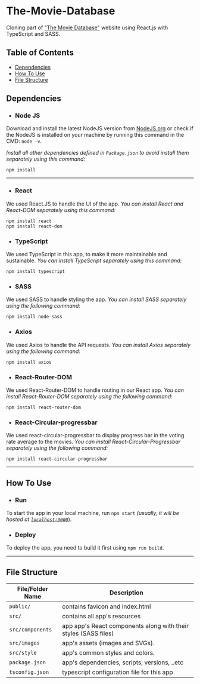 # The-Movie-Database
Cloning part of ["The Movie Database"](https://www.themoviedb.org) website using React.js with TypeScript and SASS.

## Table of Contents
* [Dependencies](#Dependencies)
* [How To Use](#How-To-Use)
* [File Structure](#File-Structure)

## Dependencies
- ### Node JS
Download and install the latest NodeJS version from [NodeJS.org](http://nodejs.org) or check if the NodeJS is installed on your machine by running this command in the CMD: `node -v`.

_Install all other dependencies defined in `Package.json` to avoid install them separately using this command:_
```
npm install
```
---------------------------------
- ### React
We used React.JS to handle the UI of the app.
_You can install React and React-DOM separately using this command:_
```
npm install react
npm install react-dom
```

- ### TypeScript
We used TypeScript in this app, to make it more maintainable and sustainable.
_You can install TypeScript separately using this command:_
```
npm install typescript
```

- ### SASS
We used SASS to handle styling the app.
_You can install SASS separately using the following command:_
```
npm install node-sass
```

- ### Axios
We used Axios to handle the API requests.
_You can install Axios separately using the following command:_
```
npm install axios
```

- ### React-Router-DOM
We used React-Router-DOM to handle routing in our React app.
_You can install React-Router-DOM separately using the following command:_
```
npm install react-router-dom
```

- ### React-Circular-progressbar
We used react-circular-progressbar to display progress bar in the voting rate average to the movies.
_You can install React-Circular-Progressbar separately using the following command:_
```
npm install react-circular-progressbar
```

---------------------------------

## How To Use
- ### Run
To start the app in your local machine, run `npm start` _(usually, it will be hosted at [`localhost:3000`](http://localhost:3000)_).

- ### Deploy
To deploy the app, you need to build it first using `npm run build`.

---------------------------------
## File Structure

| File/Folder Name    | Description                     |
|---------------------|---------------------------------|
| `public/`           | contains favicon and index.html |
| `src/`              | contains all app's resources    |
| `src/components`    | app app's React components along with their styles (SASS files) |
| `src/images`        | app's assets (images and SVGs). |
| `src/style`         | app's common styles and colors. |
| `package.json`      | app's dependencies, scripts, versions, ..etc|
| `tsconfig.json`     | typescript configuration file for this app |
